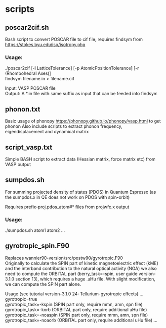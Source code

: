 # scripts

## poscar2cif.sh
Bash script to convert POSCAR file to cif file, requires findsym from https://stokes.byu.edu/iso/isotropy.php  

### Usage: 
./poscar2cif <POSCAR file> [-l LatticeTolerance] [-p AtomicPositionTolerance] [-r (Rhombohedral Axes)]  
findsym filename.in > filename.cif  
  
Input: VASP POSCAR file  
Output: A *.in file with same suffix as input that can be feeded into findsym  


## phonon.txt
Basic usage of phonopy https://phonopy.github.io/phonopy/vasp.html to get phonon
Also include scripts to extract phonon frequency, eigendisplacement and dynamical matrix

## script_vasp.txt
Simple BASH script to extract data (Hessian matrix, force matrix etc) from VASP output

## sumpdos.sh 
For summing projected density of states (PDOS) in Quantum Espresso (as the sumpdos.x in QE does not work on PDOS with spin-orbit)

Requires prefix-proj.pdos_atom#* files from projwfc.x output  
### Usage:  
./sumpdos.sh atom1 atom2 ...

## gyrotropic_spin.F90 
Replaces wannier90-version/src/postw90/gyrotropic.F90  
Originally to calculate the SPIN part of kinetic magnetoelectric effect (kME) and the interband contribution to the natural optical
activity (NOA) we also need to compute the ORBITAL part (berry_task=-spin, user guide version-3.1.0 section 13), which requires a huge .uHu file. With slight modification, we can compute the SPIN part alone.  

Usage (see tutorial version-3.1.0 24: Tellurium-gyrotropic effects)
...
gyrotropic=true  
gyrotropic_task=-kspin (SPIN part only, require mmn, amn, spn file)  
gyrotropic_task=-korb (ORBITAL part only, require additional uHu file)  
gyrotropic_task=-noaspin (SPIN part only, require mmn, amn, spn file)  
gyrotropic_task=-noaorb (ORBITAL part only, require additional uHu file)
...
